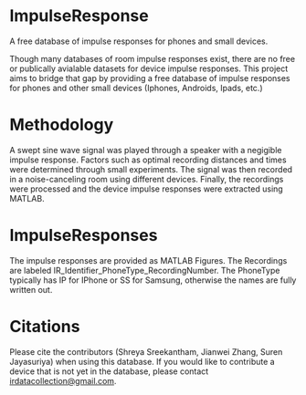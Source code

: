 # ImpulseResponse
A free database of impulse responses for phones and small devices.

Though many databases of room impulse responses exist, there are no free or publically avialable datasets for device impulse responses. This project aims to bridge that gap by providing a free database of impulse responses for phones and other small devices (Iphones, Androids, Ipads, etc.) 

# Methodology
A swept sine wave signal was played through a speaker with a negigible impulse response. Factors such as optimal recording distances and times were determined through small experiments. The signal was then recorded in a noise-canceling room using different devices. Finally, the recordings were processed and the device impulse responses were extracted using MATLAB.

# ImpulseResponses
The impulse responses are provided as MATLAB Figures. The Recordings are labeled IR_Identifier_PhoneType_RecordingNumber. The PhoneType typically has IP for IPhone or SS for Samsung, otherwise the names are fully written out.

# Citations
Please cite the contributors (Shreya Sreekantham, Jianwei Zhang, Suren Jayasuriya) when using this database. If you would like to contribute a device that is not yet in the database, please contact irdatacollection@gmail.com.
